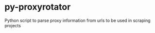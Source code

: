 # py-proxyrotator
Python script to parse proxy information from urls to be used in scraping projects
